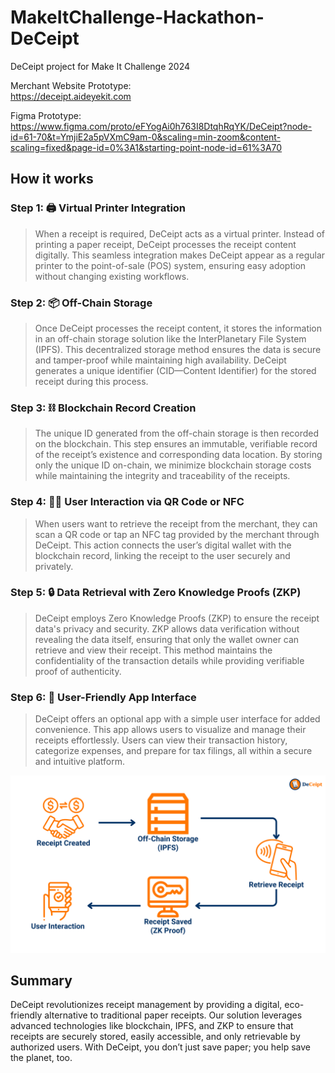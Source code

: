 # MakeItChallenge-Hackathon-DeCeipt
DeCeipt project for Make It Challenge 2024

Merchant Website Prototype: <br>
https://deceipt.aideyekit.com

Figma Prototype: <br>
https://www.figma.com/proto/eFYogAi0h763I8DtqhRqYK/DeCeipt?node-id=61-70&t=YmjiE2a5pVXmC9am-0&scaling=min-zoom&content-scaling=fixed&page-id=0%3A1&starting-point-node-id=61%3A70

## How it works

### Step 1: 🖨️ Virtual Printer Integration
>When a receipt is required, DeCeipt acts as a virtual printer. Instead of printing a paper receipt, DeCeipt processes the receipt content digitally. This seamless integration makes DeCeipt appear as a regular printer to the point-of-sale (POS) system, ensuring easy adoption without changing existing workflows.

### Step 2: 📦 Off-Chain Storage
>Once DeCeipt processes the receipt content, it stores the information in an off-chain storage solution like the InterPlanetary File System (IPFS). This decentralized storage method ensures the data is secure and tamper-proof while maintaining high availability. DeCeipt generates a unique identifier (CID—Content Identifier) for the stored receipt during this process.

### Step 3: ⛓️ Blockchain Record Creation
>The unique ID generated from the off-chain storage is then recorded on the blockchain. This step ensures an immutable, verifiable record of the receipt’s existence and corresponding data location. By storing only the unique ID on-chain, we minimize blockchain storage costs while maintaining the integrity and traceability of the receipts.

### Step 4: 🤳🏻 User Interaction via QR Code or NFC
>When users want to retrieve the receipt from the merchant, they can scan a QR code or tap an NFC tag provided by the merchant through DeCeipt. This action connects the user’s digital wallet with the blockchain record, linking the receipt to the user securely and privately.

### Step 5: 🔒 Data Retrieval with Zero Knowledge Proofs (ZKP)
>DeCeipt employs Zero Knowledge Proofs (ZKP) to ensure the receipt data's privacy and security. ZKP allows data verification without revealing the data itself, ensuring that only the wallet owner can retrieve and view their receipt. This method maintains the confidentiality of the transaction details while providing verifiable proof of authenticity.
### Step 6: 📱 User-Friendly App Interface
>DeCeipt offers an optional app with a simple user interface for added convenience. This app allows users to visualize and manage their receipts effortlessly. Users can view their transaction history, categorize expenses, and prepare for tax filings, all within a secure and intuitive platform.

<img src="readme/how-it-works.png" alt="DeCeipt workflow diagram">

## Summary
DeCeipt revolutionizes receipt management by providing a digital, eco-friendly alternative to traditional paper receipts. Our solution leverages advanced technologies like blockchain, IPFS, and ZKP to ensure that receipts are securely stored, easily accessible, and only retrievable by authorized users. With DeCeipt, you don’t just save paper; you help save the planet, too.
